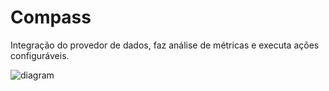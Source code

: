 # Compass

Integração do provedor de dados, faz análise de métricas e executa ações configuráveis.

![diagram](c3.svg)